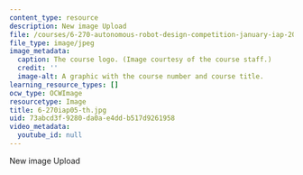 ```yaml
---
content_type: resource
description: New image Upload
file: /courses/6-270-autonomous-robot-design-competition-january-iap-2005/73abcd3f9280da0ae4ddb517d9261958_6-270iap05-th.jpg
file_type: image/jpeg
image_metadata:
  caption: The course logo. (Image courtesy of the course staff.)
  credit: ''
  image-alt: A graphic with the course number and course title.
learning_resource_types: []
ocw_type: OCWImage
resourcetype: Image
title: 6-270iap05-th.jpg
uid: 73abcd3f-9280-da0a-e4dd-b517d9261958
video_metadata:
  youtube_id: null
---
```

New image Upload

